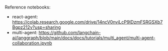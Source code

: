 Reference notebooks:
- react-agent: https://colab.research.google.com/drive/14ncV0nviLcP9IDzmFSRGSXb7Bgpz212v?usp=sharing
- multi-agent: https://github.com/langchain-ai/langgraph/blob/main/docs/docs/tutorials/multi_agent/multi-agent-collaboration.ipynb
